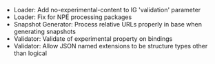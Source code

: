 * Loader: Add no-experimental-content to IG 'validation' parameter 
* Loader: Fix for NPE processing packages
* Snapshot Generator: Process relative URLs properly in base when generating snapshots
* Validator: Validate of experimental property on bindings
* Validator: Allow JSON named extensions to be structure types other than logical

